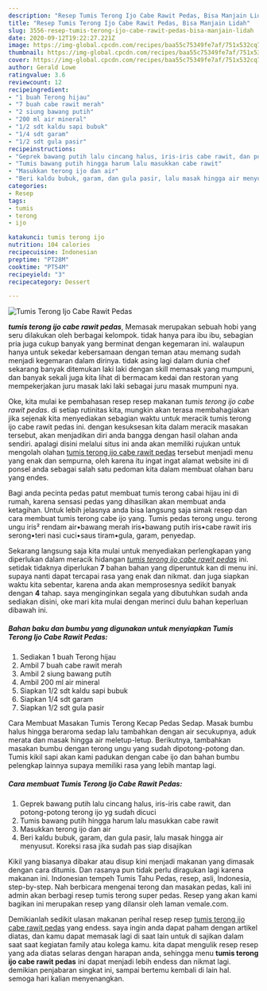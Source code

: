 ```yaml
---
description: "Resep Tumis Terong Ijo Cabe Rawit Pedas, Bisa Manjain Lidah"
title: "Resep Tumis Terong Ijo Cabe Rawit Pedas, Bisa Manjain Lidah"
slug: 3556-resep-tumis-terong-ijo-cabe-rawit-pedas-bisa-manjain-lidah
date: 2020-09-12T19:22:27.221Z
image: https://img-global.cpcdn.com/recipes/baa55c75349fe7af/751x532cq70/tumis-terong-ijo-cabe-rawit-pedas-foto-resep-utama.jpg
thumbnail: https://img-global.cpcdn.com/recipes/baa55c75349fe7af/751x532cq70/tumis-terong-ijo-cabe-rawit-pedas-foto-resep-utama.jpg
cover: https://img-global.cpcdn.com/recipes/baa55c75349fe7af/751x532cq70/tumis-terong-ijo-cabe-rawit-pedas-foto-resep-utama.jpg
author: Gerald Lowe
ratingvalue: 3.6
reviewcount: 12
recipeingredient:
- "1 buah Terong hijau"
- "7 buah cabe rawit merah"
- "2 siung bawang putih"
- "200 ml air mineral"
- "1/2 sdt kaldu sapi bubuk"
- "1/4 sdt garam"
- "1/2 sdt gula pasir"
recipeinstructions:
- "Geprek bawang putih lalu cincang halus, iris-iris cabe rawit, dan potong-potong terong ijo yg sudah dicuci"
- "Tumis bawang putih hingga harum lalu masukkan cabe rawit"
- "Masukkan terong ijo dan air"
- "Beri kaldu bubuk, garam, dan gula pasir, lalu masak hingga air menyusut. Koreksi rasa jika sudah pas siap disajikan"
categories:
- Resep
tags:
- tumis
- terong
- ijo

katakunci: tumis terong ijo 
nutrition: 104 calories
recipecuisine: Indonesian
preptime: "PT28M"
cooktime: "PT54M"
recipeyield: "3"
recipecategory: Dessert

---
```



![Tumis Terong Ijo Cabe Rawit Pedas](https://img-global.cpcdn.com/recipes/baa55c75349fe7af/751x532cq70/tumis-terong-ijo-cabe-rawit-pedas-foto-resep-utama.jpg)

<b><i>tumis terong ijo cabe rawit pedas</i></b>, Memasak merupakan sebuah hobi yang seru dilakukan oleh berbagai kelompok. tidak hanya para ibu ibu, sebagian pria juga cukup banyak yang berminat dengan kegemaran ini. walaupun hanya untuk sekedar kebersamaan dengan teman atau memang sudah menjadi kegemaran dalam dirinya. tidak asing lagi dalam dunia chef sekarang banyak ditemukan laki laki dengan skill memasak yang mumpuni, dan banyak sekali juga kita lihat di bermacam kedai dan restoran yang mempekerjakan juru masak laki laki sebagai juru masak mumpuni nya.

Oke, kita mulai ke pembahasan resep resep makanan <i>tumis terong ijo cabe rawit pedas</i>. di setiap rutinitas kita, mungkin akan terasa membahagiakan jika sejenak kita menyediakan sebagian waktu untuk meracik tumis terong ijo cabe rawit pedas ini. dengan kesuksesan kita dalam meracik masakan tersebut, akan menjadikan diri anda bangga dengan hasil olahan anda sendiri. apalagi disini melalui situs ini anda akan memiliki rujukan untuk mengolah olahan <u>tumis terong ijo cabe rawit pedas</u> tersebut menjadi menu yang enak dan sempurna, oleh karena itu ingat ingat alamat website ini di ponsel anda sebagai salah satu pedoman kita dalam membuat olahan baru yang endes.

Bagi anda pecinta pedas patut membuat tumis terong cabai hijau ini di rumah, karena sensasi pedas yang dihasilkan akan membuat anda ketagihan. Untuk lebih jelasnya anda bisa langsung saja simak resep dan cara membuat tumis terong cabe ijo yang. Tumis pedas terong ungu. terong ungu iris² rendam air•bawang merah iris•bawang putih iris•cabe rawit iris serong•teri nasi cuci•saus tiram•gula, garam, penyedap.


Sekarang langsung saja kita mulai untuk menyediakan perlengkapan yang diperlukan dalam meracik hidangan <u><i>tumis terong ijo cabe rawit pedas</i></u> ini. setidak tidaknya diperlukan <b>7</b> bahan bahan yang diperuntuk kan di menu ini. supaya nanti dapat tercapai rasa yang enak dan nikmat. dan juga siapkan waktu kita sebentar, karena anda akan memprosesnya sedikit banyak dengan <b>4</b> tahap. saya menginginkan segala yang dibutuhkan sudah anda sediakan disini, oke mari kita mulai dengan merinci dulu bahan keperluan dibawah ini.

<!--inarticleads1-->

##### Bahan baku dan bumbu yang digunakan untuk menyiapkan Tumis Terong Ijo Cabe Rawit Pedas:

1. Sediakan 1 buah Terong hijau
1. Ambil 7 buah cabe rawit merah
1. Ambil 2 siung bawang putih
1. Ambil 200 ml air mineral
1. Siapkan 1/2 sdt kaldu sapi bubuk
1. Siapkan 1/4 sdt garam
1. Siapkan 1/2 sdt gula pasir


Cara Membuat Masakan Tumis Terong Kecap Pedas Sedap. Masak bumbu halus hingga beraroma sedap lalu tambahkan dengan air secukupnya, aduk merata dan masak hingga air meletup-letup. Berikutnya, tambahkan masakan bumbu dengan terong ungu yang sudah dipotong-potong dan. Tumis kikil sapi akan kami padukan dengan cabe ijo dan bahan bumbu pelengkap lainnya supaya memiliki rasa yang lebih mantap lagi. 

<!--inarticleads2-->

##### Cara membuat Tumis Terong Ijo Cabe Rawit Pedas:

1. Geprek bawang putih lalu cincang halus, iris-iris cabe rawit, dan potong-potong terong ijo yg sudah dicuci
1. Tumis bawang putih hingga harum lalu masukkan cabe rawit
1. Masukkan terong ijo dan air
1. Beri kaldu bubuk, garam, dan gula pasir, lalu masak hingga air menyusut. Koreksi rasa jika sudah pas siap disajikan


Kikil yang biasanya dibakar atau disup kini menjadi makanan yang dimasak dengan cara ditumis. Dan rasanya pun tidak perlu diragukan lagi karena makanan ini. Indonesian tempeh Tumis Tahu Pedas, resep, asli, Indonesia, step-by-step. Nah berbicara mengenai terong dan masakan pedas, kali ini admin akan berbagi resep tumis terong super pedas. Resep yang akan kami bagikan ini merupakan resep yang dilansir oleh laman vemale.com. 

Demikianlah sedikit ulasan makanan perihal resep resep <u>tumis terong ijo cabe rawit pedas</u> yang endess. saya ingin anda dapat paham dengan artikel diatas, dan kamu dapat memasak lagi di saat lain untuk di sajikan dalam saat saat kegiatan family atau kolega kamu. kita dapat mengulik resep resep yang ada diatas selaras dengan harapan anda, sehingga menu <b>tumis terong ijo cabe rawit pedas</b> ini dapat menjadi lebih endess dan nikmat lagi. demikian penjabaran singkat ini, sampai bertemu kembali di lain hal. semoga hari kalian menyenangkan.
